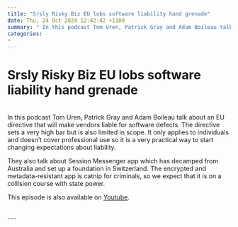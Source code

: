 ```yaml
---
title: "Srsly Risky Biz EU lobs software liability hand grenade"
date: Thu, 24 Oct 2024 12:42:42 +1100
summary: " In this podcast Tom Uren, Patrick Gray and Adam Boileau talk about an EU directive that will make vendors liable for software"
categories: 
- 
---
```

# Srsly Risky Biz EU lobs software liability hand grenade


<br/>
In this podcast Tom Uren, Patrick Gray and Adam Boileau talk about an EU directive that will make vendors liable for software defects. The directive sets a very high bar but is also limited in scope. It only applies to individuals and doesn’t cover professional use so it is a very practical way to start changing expectations about liability.

They also talk about Session Messenger app which has decamped from Australia and set up a foundation in Switzerland. The encrypted and metadata-resistant app is catnip for criminals, so we expect that it is on a collision course with state power.

This episode is also available on [Youtube](https://youtu.be/DCD1WJv-e58).

<br/>
---

